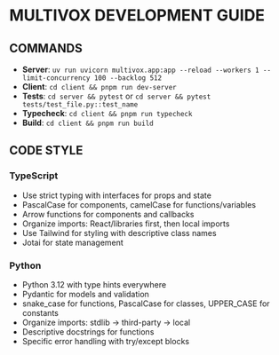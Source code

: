 # MULTIVOX DEVELOPMENT GUIDE

## COMMANDS
- **Server**: `uv run uvicorn multivox.app:app --reload --workers 1 --limit-concurrency 100 --backlog 512`
- **Client**: `cd client && pnpm run dev-server`
- **Tests**: `cd server && pytest` or `cd server && pytest tests/test_file.py::test_name`
- **Typecheck**: `cd client && pnpm run typecheck`
- **Build**: `cd client && pnpm run build`

## CODE STYLE
### TypeScript
- Use strict typing with interfaces for props and state
- PascalCase for components, camelCase for functions/variables
- Arrow functions for components and callbacks
- Organize imports: React/libraries first, then local imports
- Use Tailwind for styling with descriptive class names
- Jotai for state management

### Python
- Python 3.12 with type hints everywhere
- Pydantic for models and validation
- snake_case for functions, PascalCase for classes, UPPER_CASE for constants
- Organize imports: stdlib → third-party → local
- Descriptive docstrings for functions
- Specific error handling with try/except blocks